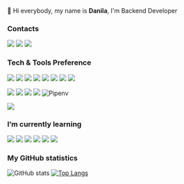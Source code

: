 👋  Hi everybody, my name is <b>Danila</b>, I'm Backend Developer

 
### Contacts
 
<a href="https://linkedin.com/in/danila-bogoslavtsev-47b822224/" target="_blank"> <img src="https://img.shields.io/badge/-LinkedIn-blue?style=flat-square&amp;logo=Linkedin&amp;logoColor=white&amp;"></a> <a href="https://t.me/wh_ht"><img src="https://img.shields.io/badge/-Telegram-1ca0f1?style=flat-square&amp;labelColor=1ca0f1&amp;logo=telegram&amp;logoColor=white&amp;"></a>
<a href="mailto:da.slv@yandex.ru"> <img src="https://img.shields.io/badge/-Email-c14438?style=flat&amp;logo=Gmail&amp;logoColor=white"></a>
 
### Tech & Tools Preference
 
<img src="https://img.shields.io/badge/-Python-E34F26?style=flat&logo=python&logoColor=white"> <img src = "https://img.shields.io/badge/-fastapi-1572B6?style=flat&logo=fastapi&logoColor=white">
<img src="https://img.shields.io/badge/-Sqlalchemy-eed718?style=flat&logo=sqlalchemy&logoColor=white">
<img src="https://img.shields.io/badge/-Postman-007ACC?style=flat&logo=postman&logoColor=white">
<img src="https://img.shields.io/badge/-Ormar-764ABC?style=flat-square&amp;logo=ormar&amp;logoColor=white">
<img src="https://img.shields.io/badge/-Pydantic-007ACC?style=flat-square&amp;logo=pydantic&amp;logoColor=white">
<img src="https://img.shields.io/badge/-Uvicorn-434242?style=flat-square&amp;logo=uvicorn&amp;logoColor=white" >
<img src="https://img.shields.io/badge/-Alembic-EDEDED?style=flat-square&amp;logo=alembic&amp;logoColor=86d46b">

 
<img src="http://img.shields.io/badge/-VS%20Code-007ACC?style=flat&logo=visual%20studio%20code&logoColor=white"> <img src="https://img.shields.io/badge/-Docker-007ACC?style=flat&logo=Docker&logoColor=white"> <img src="http://img.shields.io/badge/-Git-F1502F?style=flat&logo=git&logoColor=FFFFFF"> <img src="https://img.shields.io/badge/-GitLab-FCA121?style=flat-square&amp;logo=gitlab&amp;"> ![Pipenv](https://img.shields.io/badge/pipenv-%232C8EBB.svg?style=flat&logo=pipenv&logoColor=white)
 
![](https://komarev.com/ghpvc/?username=dapng)
### I’m currently learning
 
<img src="https://img.shields.io/badge/-Django-007ACC?style=flat-square&amp;logo=django&amp;logoColor=white"> <img src="https://img.shields.io/badge/-GraphQL-E10098?style=flat-square&amp;logo=graphql&amp;"> 
<img src="https://img.shields.io/badge/-Celery-007ACC?style=flat-square&amp;logo=celery&amp;logoColor=white">
<img src="https://img.shields.io/badge/-Rabbitmq-764ABC?style=flat-square&amp;logo=Rabbitmq&amp;logoColor=white">
<img src="https://img.shields.io/badge/-Sanic-764ABC?style=flat-square&amp;logo=Sanic&amp;logoColor=white">
<img src="https://img.shields.io/badge/-Aiohttp-764ABC?style=flat-square&amp;logo=aiohttp&amp;logoColor=white">
 
### My GitHub statistics
![GitHub stats](https://github-readme-stats.vercel.app/api?username=dapng&show_icons=true&hide_border=true&theme=dark)
[![Top Langs](https://github-readme-stats.vercel.app/api/top-langs/?username=dapng&layout=compact&hide_border=true&theme=dark)](https://github.com/dapng/github-readme-stats)


